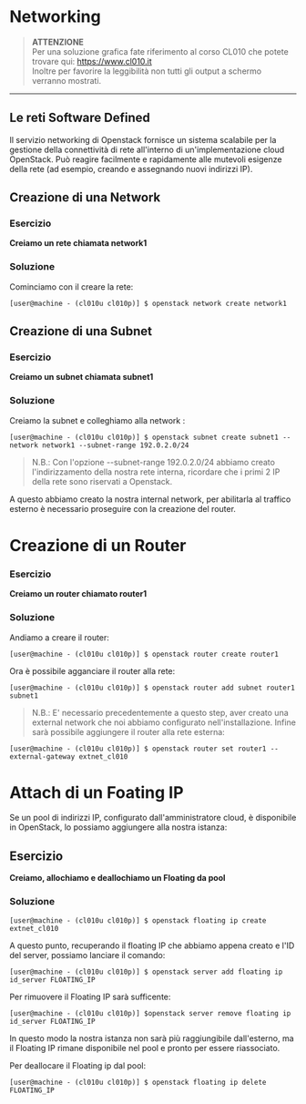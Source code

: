 # Networking

> **ATTENZIONE** <br>
> Per una soluzione grafica fate riferimento al corso CL010 che potete trovare qui: https://www.cl010.it <br>
> Inoltre per favorire la leggibilità non tutti gli output a schermo verranno mostrati.

---

## Le reti Software Defined

Il servizio networking di Openstack fornisce un sistema scalabile per la gestione della connettività di rete all'interno di un'implementazione cloud OpenStack. Può reagire facilmente e rapidamente alle mutevoli esigenze della rete (ad esempio, creando e assegnando nuovi indirizzi IP). 

## Creazione di una Network

### Esercizio
**Creiamo un rete chiamata network1**
### Soluzione
Cominciamo con il creare la rete:

```console
[user@machine - (cl010u cl010p)] $ openstack network create network1
```

## Creazione di una Subnet

### Esercizio
**Creiamo un subnet chiamata subnet1**
### Soluzione
Creiamo la subnet e colleghiamo alla network :
```console
[user@machine - (cl010u cl010p)] $ openstack subnet create subnet1 --network network1 --subnet-range 192.0.2.0/24
```
> N.B.: Con l'opzione --subnet-range 192.0.2.0/24 abbiamo creato l'indirizzamento della nostra rete interna, ricordare che i primi 2 IP della rete sono riservati a Openstack.

A questo abbiamo creato la nostra internal network, per abilitarla al traffico esterno è necessario proseguire con la creazione del router.

# Creazione di un Router

### Esercizio
**Creiamo un router chiamato router1**
### Soluzione
Andiamo a creare il router:
```console
[user@machine - (cl010u cl010p)] $ openstack router create router1
```
Ora è possibile agganciare il router alla rete:

```console
[user@machine - (cl010u cl010p)] $ openstack router add subnet router1 subnet1
```
> N.B.: E' necessario precedentemente a questo step, aver creato una external network che noi abbiamo configurato nell'installazione. 
Infine sarà possibile aggiungere il router alla rete esterna:
```console
[user@machine - (cl010u cl010p)] $ openstack router set router1 --external-gateway extnet_cl010
``` 

# Attach di un Foating IP 
Se un pool di indirizzi IP, configurato dall'amministratore cloud, è disponibile in OpenStack, lo possiamo aggiungere alla nostra istanza:

## Esercizio
**Creiamo, allochiamo e deallochiamo un Floating da pool**
### Soluzione

```console
[user@machine - (cl010u cl010p)] $ openstack floating ip create extnet_cl010
```

A questo punto, recuperando il floating IP che abbiamo appena creato e l'ID del server, possiamo lanciare il comando:

```console
[user@machine - (cl010u cl010p)] $ openstack server add floating ip id_server FLOATING_IP
```
Per rimuovere il Floating IP sarà sufficente:

 ```console
[user@machine - (cl010u cl010p)] $openstack server remove floating ip id_server FLOATING_IP
```
In questo modo la nostra istanza non sarà più raggiungibile dall'esterno, ma il Floating IP rimane disponibile nel pool e pronto per essere riassociato.

Per deallocare il Floating ip dal pool:

```console
[user@machine - (cl010u cl010p)] $ openstack floating ip delete FLOATING_IP
```




